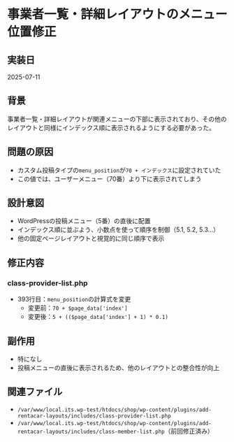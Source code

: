 # 事業者一覧・詳細レイアウトのメニュー位置修正

## 実装日
2025-07-11

## 背景
事業者一覧・詳細レイアウトが関連メニューの下部に表示されており、その他のレイアウトと同様にインデックス順に表示されるようにする必要があった。

## 問題の原因
- カスタム投稿タイプの`menu_position`が`70 + インデックス`に設定されていた
- この値では、ユーザーメニュー（70番）より下に表示されてしまう

## 設計意図
- WordPressの投稿メニュー（5番）の直後に配置
- インデックス順に並ぶよう、小数点を使って順序を制御（5.1, 5.2, 5.3...）
- 他の固定ページレイアウトと視覚的に同じ順序で表示

## 修正内容
### class-provider-list.php
- 393行目：`menu_position`の計算式を変更
  - 変更前：`70 + $page_data['index']`
  - 変更後：`5 + (($page_data['index'] + 1) * 0.1)`

## 副作用
- 特になし
- 投稿メニューの直後に表示されるため、他のレイアウトとの整合性が向上

## 関連ファイル
- `/var/www/local.its.wp-test/htdocs/shop/wp-content/plugins/add-rentacar-layouts/includes/class-provider-list.php`
- `/var/www/local.its.wp-test/htdocs/shop/wp-content/plugins/add-rentacar-layouts/includes/class-member-list.php`（前回修正済み）